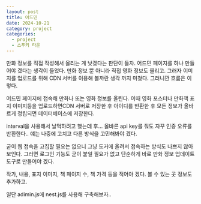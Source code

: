 ```yaml
---
layout: post
title: 어드민
date: 2024-10-21
category: project
categories:
  - project
  - 스푸키 타운
---
```

만화 정보를 직접 작성해서 올리는 게 낫겠다는 판단이 들자. 어드민 페이지를 하나 만들어야 겠다는 생각이 들었다. 만화 정보 뿐 아니라 직접 영화 정보도 올리고. 그러자 이미지를 업로드를 위해 CDN 서버를 이용해 볼까란 생각 까지 미쳤다. 그러니깐 흐름은 이렇다.

어드민 페이지에 접속해 만화나 또는 영화 정보를 올린다. 이때 영화 포스터나 만화책 표지 이미지등을 업로드하면CDN 서버로 저장한 후 아이디를 반환한 후 모든 정보가 올바르게 정립되면 데이터베이스에 저장한다.

interval을 사용해서 날먹하려고 했는데 후... 올바른 api key를 줘도 자꾸 인증 오류를 반환한다.. 얘는 나중에 고치고 다른 방식을 고민해봐야 겠다.

굳이 웹 접속을 고집할 필요는 없으니 그냥 도커에 올려서 접속하는 방식도 나쁘지 않아 보인다.  그러면 로그인 기능도 굳이 붙일 필요가 없고 단순하게 바로 만화 정보 업데이트 도구로 만들어야 겠다.

작가, 내용, 표지 이미지, 책 페이지 수, 책 가격 등을 적어야 겠다. 볼 수 있는 곳 정보도 추가하고.

일단 adimin.js에 nest.js를 사용해 구축해보자..